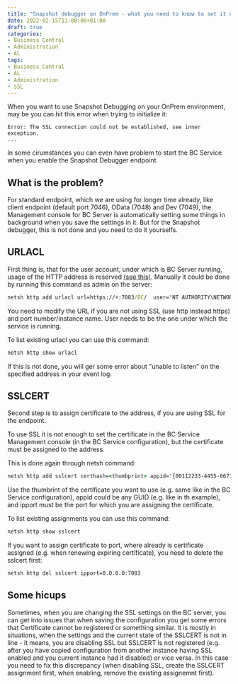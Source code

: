 ```yaml
---
title: "Snapshot debugger on OnPrem - what you need to know to set it up"
date: 2022-02-15T11:00:00+01:00
draft: true
categories:
- Business Central
- Administration
- AL
tags:
- Business Central
- AL
- Administration
- SSL
---
```


When you want to use Snapshot Debugging on your OnPrem environment, may be you can hit this error when trying to initialize it:

```
Error: The SSL connection could not be established, see inner exception.
...
```

In some cirumstances you can even have problem to start the BC Service when you enable the Snapshot Debugger endpoint.

## What is the problem?

For standard endpoint, which we are using for longer time already, like client endpoint (default port 7046), OData (7048) and Dev (7049), the Management console for BC Server is automatically setting some things in background when you save the settings in it. But for the Snapshot debugger, this is not done and you need to do it yourselfs.

## URLACL

First thing is, that for the user account, under which is BC Server running, usage of the HTTP address is reserved [(see this)](https://docs.microsoft.com/en-us/windows/win32/http/add-urlacl). Manually it could be done by running this command as admin on the server:

```cmd
netsh http add urlacl url=https://+:7083/BC/  user='NT AUTHORITY\NETWORK SERVICE'
```

You need to modify the URL if you are not using SSL (use http instead https) and port number/instance name. User needs to be the one under which the service is running.

To list existing urlacl you can use this command:

```cmd
netsh http show urlacl
```

If this is not done, you will ger some error about "unable to listen" on the specified address in your event log.

## SSLCERT

Second step is to assign certificate to the address, if you are using SSL for the endpoint.

To use SSL it is not enough to set the certificate in the BC Service Management console (in the BC Service configuration), but the certificate must be assigned to the address.

This is done again through netsh command:

```cmd
netsh http add sslcert certhash=<thumbprint> appid='{00112233-4455-6677-8899-AABBCCDDEEFF}' ipport=0.0.0.0:7083
```

Use the thumbrint of the certificate you want to use (e.g. same like in the BC Service configuration), appid could be any GUID (e.g. like in th example), and ipport must be the port for which you are assigning the certificate.

To list existing assignments you can use this command:

```cmd
netsh http show sslcert
```

If you want to assign certificate to port, where already is certificate assigned (e.g. when renewing expiring certificate), you need to delete the sslcert first:

```cmd
netsh http del sslcert ipport=0.0.0.0:7083
```

## Some hicups

Sometimes, when you are changing the SSL settings on the BC server, you can get into issues that when saving the configuration you get some errors that Certificate cannot be registered or something similar. It is mostly in situations, when the settings and the current state of the SSLCERT is not in line - it means, you are disabling SSL but SSLCERT is not registered (e.g. after you have copied configuration from another instance having SSL enabled and you current instance had it disabled) or vice versa. In this case you need to fix this discrepancy (when disabling SSL, create the SSLCERT assignment first, when enabling, remove the existing assignemnt first).
